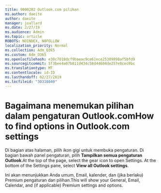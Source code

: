 ```yaml
---
title: 9000202 Outlook.com pilihan
ms.author: daeite
author: daeite
manager: joallard
ms.date: 2/27/19
ms.audience: Admin
ms.topic: article
ROBOTS: NOINDEX, NOFOLLOW
localization_priority: Normal
ms.collection: Adm_O365
ms.custom: Adm_O365
ms.openlocfilehash: e30c7010dcf9baeac9ce61ece25309898af5bfd9
ms.sourcegitcommit: 5f3bee4a07b811d434c58d44604de257e8cec0bc
ms.translationtype: MT
ms.contentlocale: id-ID
ms.lasthandoff: 02/27/2019
ms.locfileid: "30318040"
---
```

# <a name="how-to-find-options-in-outlookcom-settings"></a><span data-ttu-id="03595-102">Bagaimana menemukan pilihan dalam pengaturan Outlook.com</span><span class="sxs-lookup"><span data-stu-id="03595-102">How to find options in Outlook.com settings</span></span>

<span data-ttu-id="03595-p101">Di bagian atas halaman, pilih ikon gigi untuk membuka pengaturan. Di bagian bawah panel pengaturan, pilih **Tampilkan semua pengaturan Outlook**.</span><span class="sxs-lookup"><span data-stu-id="03595-p101">At the top of the page, select the gear icon to open Settings. At the bottom of the Settings pane, select **View all Outlook settings**.</span></span>

<span data-ttu-id="03595-105">Ini akan menunjukkan Anda umum, Email, kalender, dan (jika berlaku) Premium pengaturan dan pilihan.</span><span class="sxs-lookup"><span data-stu-id="03595-105">This will show your General, Email, Calendar, and (if applicable) Premium settings and options.</span></span>